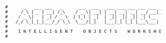 <pre>
#      _   ___ ___   _      ___  ___   ___ ___ ___ ___ ___ _____ 
#     /_\ | _ | __| /_\    / _ \| __| | __| __| __| __/ __|_   _|
#    / _ \|   | _| / _ \  | (_) | _|  | _|| _|| _|| _| (__  | |  
#   /_/ \_|_|_|___/_/ \_\  \___/|_|   |___|_| |_| |___\___| |_|  
#
#    I N T E L L I G E N T    O B J E C T S    W O R K S H O P
#
</pre>
